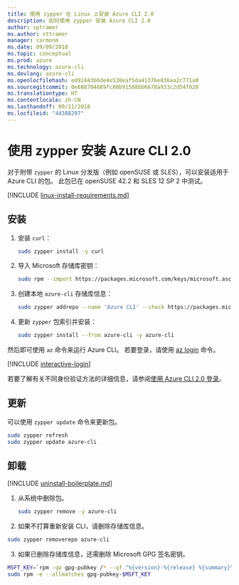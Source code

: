 ```yaml
---
title: 使用 zypper 在 Linux 上安装 Azure CLI 2.0
description: 如何使用 zypper 安装 Azure CLI 2.0
author: sptramer
ms.author: sttramer
manager: carmonm
ms.date: 09/09/2018
ms.topic: conceptual
ms.prod: azure
ms.technology: azure-cli
ms.devlang: azure-cli
ms.openlocfilehash: ed92443b6de4e538eaf5da41376e836aa2c771a0
ms.sourcegitcommit: 0e688704889fc88b91588bb6678a933c2d54f020
ms.translationtype: HT
ms.contentlocale: zh-CN
ms.lasthandoff: 09/11/2018
ms.locfileid: "44388297"
---
```

# <a name="install-azure-cli-20-with-zypper"></a>使用 zypper 安装 Azure CLI 2.0

对于附带 `zypper` 的 Linux 分发版（例如 openSUSE 或 SLES），可以安装适用于 Azure CLI 的包。 此包已在 openSUSE 42.2 和 SLES 12 SP 2 中测试。

[!INCLUDE [linux-install-requirements.md](includes/linux-install-requirements.md)]

## <a name="install"></a>安装

1. 安装 `curl`：

   ```bash
   sudo zypper install -y curl
   ```

2. 导入 Microsoft 存储库密钥：

   ```bash
   sudo rpm --import https://packages.microsoft.com/keys/microsoft.asc
   ```

3. 创建本地 `azure-cli` 存储库信息：

   ```bash
   sudo zypper addrepo --name 'Azure CLI' --check https://packages.microsoft.com/yumrepos/azure-cli azure-cli
   ```

4. 更新 `zypper` 包索引并安装：

   ```bash
   sudo zypper install --from azure-cli -y azure-cli
   ```

然后即可使用 `az` 命令来运行 Azure CLI。 若要登录，请使用 [az login](/cli/azure/reference-index#az-login) 命令。

[!INCLUDE [interactive-login](includes/interactive-login.md)]

若要了解有关不同身份验证方法的详细信息，请参阅[使用 Azure CLI 2.0 登录](authenticate-azure-cli.md)。

## <a name="update"></a>更新

可以使用 `zypper update` 命令来更新包。

```bash
sudo zypper refresh
sudo zypper update azure-cli
```

## <a name="uninstall"></a>卸载

[!INCLUDE [uninstall-boilerplate.md](includes/uninstall-boilerplate.md)]

1. 从系统中删除包。

    ```bash
    sudo zypper remove -y azure-cli
    ```

2. 如果不打算重新安装 CLI，请删除存储库信息。

  ```bash
  sudo zypper removerepo azure-cli
  ```

3. 如果已删除存储库信息，还需删除 Microsoft GPG 签名密钥。

  ```bash
  MSFT_KEY=`rpm -qa gpg-pubkey /* --qf "%{version}-%{release} %{summary}\n" | grep Microsoft | awk '{print $1}'`
  sudo rpm -e --allmatches gpg-pubkey-$MSFT_KEY
  ```